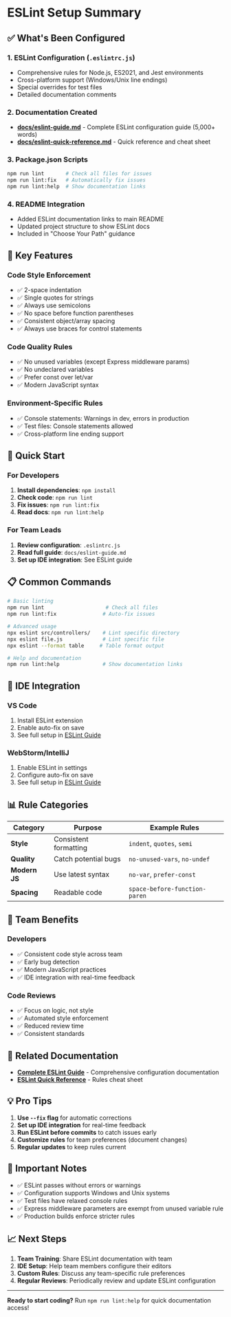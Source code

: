 # ESLint Setup Summary

## ✅ What's Been Configured

### 1. **ESLint Configuration** (`.eslintrc.js`)

- Comprehensive rules for Node.js, ES2021, and Jest environments
- Cross-platform support (Windows/Unix line endings)
- Special overrides for test files
- Detailed documentation comments

### 2. **Documentation Created**

- **[docs/eslint-guide.md](./eslint-guide.md)** - Complete ESLint configuration guide (5,000+ words)
- **[docs/eslint-quick-reference.md](./eslint-quick-reference.md)** - Quick reference and cheat sheet

### 3. **Package.json Scripts**

```bash
npm run lint       # Check all files for issues
npm run lint:fix   # Automatically fix issues
npm run lint:help  # Show documentation links
```

### 4. **README Integration**

- Added ESLint documentation links to main README
- Updated project structure to show ESLint docs
- Included in "Choose Your Path" guidance

## 🎯 Key Features

### **Code Style Enforcement**

- ✅ 2-space indentation
- ✅ Single quotes for strings
- ✅ Always use semicolons
- ✅ No space before function parentheses
- ✅ Consistent object/array spacing
- ✅ Always use braces for control statements

### **Code Quality Rules**

- ✅ No unused variables (except Express middleware params)
- ✅ No undeclared variables
- ✅ Prefer const over let/var
- ✅ Modern JavaScript syntax

### **Environment-Specific Rules**

- ✅ Console statements: Warnings in dev, errors in production
- ✅ Test files: Console statements allowed
- ✅ Cross-platform line ending support

## 🚀 Quick Start

### For Developers

1. **Install dependencies**: `npm install`
2. **Check code**: `npm run lint`
3. **Fix issues**: `npm run lint:fix`
4. **Read docs**: `npm run lint:help`

### For Team Leads

1. **Review configuration**: `.eslintrc.js`
2. **Read full guide**: `docs/eslint-guide.md`
3. **Set up IDE integration**: See ESLint guide

## 📋 Common Commands

```bash
# Basic linting
npm run lint                    # Check all files
npm run lint:fix               # Auto-fix issues

# Advanced usage
npx eslint src/controllers/    # Lint specific directory
npx eslint file.js             # Lint specific file
npx eslint --format table     # Table format output

# Help and documentation
npm run lint:help              # Show documentation links
```

## 🔧 IDE Integration

### VS Code

1. Install ESLint extension
2. Enable auto-fix on save
3. See full setup in [ESLint Guide](./eslint-guide.md)

### WebStorm/IntelliJ

1. Enable ESLint in settings
2. Configure auto-fix on save
3. See full setup in [ESLint Guide](./eslint-guide.md)

## 📊 Rule Categories

| Category      | Purpose               | Example Rules                 |
| ------------- | --------------------- | ----------------------------- |
| **Style**     | Consistent formatting | `indent`, `quotes`, `semi`    |
| **Quality**   | Catch potential bugs  | `no-unused-vars`, `no-undef`  |
| **Modern JS** | Use latest syntax     | `no-var`, `prefer-const`      |
| **Spacing**   | Readable code         | `space-before-function-paren` |

## 🎯 Team Benefits

### **Developers**

- ✅ Consistent code style across team
- ✅ Early bug detection
- ✅ Modern JavaScript practices
- ✅ IDE integration with real-time feedback

### **Code Reviews**

- ✅ Focus on logic, not style
- ✅ Automated style enforcement
- ✅ Reduced review time
- ✅ Consistent standards

## 🔗 Related Documentation

- **[Complete ESLint Guide](../guides/eslint-guide.md)** - Comprehensive configuration documentation
- **[ESLint Quick Reference](./eslint-quick-reference.md)** - Rules cheat sheet

## 💡 Pro Tips

1. **Use `--fix` flag** for automatic corrections
2. **Set up IDE integration** for real-time feedback
3. **Run ESLint before commits** to catch issues early
4. **Customize rules** for team preferences (document changes)
5. **Regular updates** to keep rules current

## 🚨 Important Notes

- ✅ ESLint passes without errors or warnings
- ✅ Configuration supports Windows and Unix systems
- ✅ Test files have relaxed console rules
- ✅ Express middleware parameters are exempt from unused variable rule
- ✅ Production builds enforce stricter rules

## 📈 Next Steps

1. **Team Training**: Share ESLint documentation with team
2. **IDE Setup**: Help team members configure their editors
3. **Custom Rules**: Discuss any team-specific rule preferences
4. **Regular Reviews**: Periodically review and update ESLint configuration

---

**Ready to start coding?** Run `npm run lint:help` for quick documentation access!
